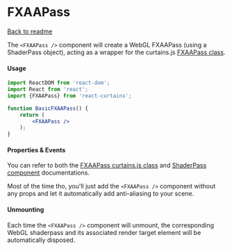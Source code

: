 <h1>FXAAPass</h1>

[Back to readme](README.md)

The `<FXAAPass />` component will create a WebGL FXAAPass (using a ShaderPass object), acting as a wrapper for the curtains.js <a href="https://www.curtainsjs.com/fxaa-pass-class.html">FXAAPass class</a>.

#### Usage

```jsx
import ReactDOM from 'react-dom';
import React from 'react';
import {FXAAPass} from 'react-curtains';

function BasicFXAAPass() {
    return (
        <FXAAPass />
    );
}
```

#### Properties & Events

You can refer to both the <a href="https://www.curtainsjs.com/fxaa-pass-class.html">FXAAPass curtains.js class</a> and [ShaderPass component](shader-pass.md) documentations.

Most of the time tho, you'll just add the `<FXAAPass />` component without any props and let it automatically add anti-aliasing to your scene. 

#### Unmounting

Each time the `<FXAAPass />` component will unmount, the corresponding WebGL shaderpass and its associated render target element will be automatically disposed.